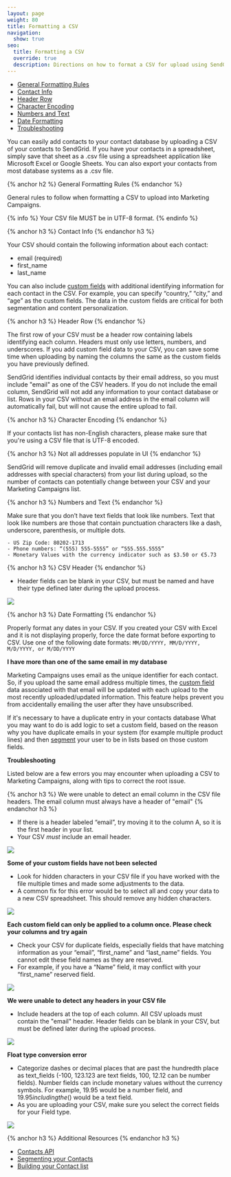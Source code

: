 ```yaml
---
layout: page
weight: 80
title: Formatting a CSV
navigation:
  show: true
seo:
  title: Formatting a CSV
  override: true
  description: Directions on how to format a CSV for upload using SendGrid Marketing Campaigns
---
```


  * [General Formatting Rules](#-General-Formatting-Rules)
  * [Contact Info](#-Contact-Info)
  * [Header Row](#-Header-Row)
  * [Character Encoding](#-Character-Encoding)
  * [Numbers and Text](#-Numbers-and-Text)
  * [Date Formatting](#-Date-Formatting)
* [Troubleshooting](#-Troubleshooting)
  
You can easily add contacts to your contact database by uploading a CSV of your contacts to SendGrid. If you have your contacts in a spreadsheet, simply save that sheet as a .csv file using a spreadsheet application like Microsoft Excel or Google Sheets. You can also export your contacts from most database systems as a .csv file.

{% anchor h2 %} 
General Formatting Rules
{% endanchor %}

General rules to follow when formatting a CSV to upload into Marketing Campaigns.

{% info %}
Your CSV file MUST be in UTF-8 format.
{% endinfo %}

{% anchor h3 %} Contact Info {% endanchor h3 %}

Your CSV should contain the following information about each contact:

* email (required)
* first_name
* last_name

You can also include [custom fields](https://sendgrid.com/docs/User_Guide/Marketing_Campaigns/custom_fields.html) with additional identifying information for each contact in the CSV. For example, you can specify “country,” “city,” and “age” as the custom fields. The data in the custom fields are critical for both segmentation and content personalization.

{% anchor h3 %} 
Header Row 
{% endanchor %}

The first row of your CSV must be a header row containing labels identifying each column. Headers must only use letters, numbers, and underscores. If you add custom field data to your CSV, you can save some time when uploading by naming the columns the same as the custom fields you have previously defined.

SendGrid identifies individual contacts by their email address, so you must include "email" as one of the CSV headers. If you do not include the email column, SendGrid will not add any information to your contact database or list. Rows in your CSV without an email address in the email column will automatically fail, but will not cause the entire upload to fail.

{% anchor h3 %} 
Character Encoding 
{% endanchor %}

If your contacts list has non-English characters, please make sure that you're using a CSV file that is UTF-8 encoded.

{% anchor h3 %} Not all addresses populate in UI {% endanchor %}

SendGrid will remove duplicate and invalid email addresses (including email addresses with special characters) from your list during upload, so the number of contacts can potentially change between your CSV and your Marketing Campaigns list.


{% anchor h3 %} Numbers and Text {% endanchor %}

Make sure that you don’t have text fields that look like numbers. Text that look like numbers are those that contain punctuation characters like a dash, underscore, parenthesis, or multiple dots.

```
- US Zip Code: 80202-1713
- Phone numbers: “(555) 555-5555” or “555.555.5555”
- Monetary Values with the currency indicator such as $3.50 or €5.73
```
{% anchor h3 %} CSV Header {% endanchor %}

- Header fields can be blank in your CSV, but must be named and have their type defined later during the upload process.

![]({{root_url}}/images/listupload_5.png)

{% anchor h3 %}
Date Formatting 
{% endanchor %}

Properly format any dates in your CSV. If you created your CSV with Excel and it is not displaying properly, force the date format before exporting to CSV. Use one of the following date formats: `MM/DD/YYYY, MM/D/YYYY, M/D/YYYY, or M/DD/YYYY`

**I have more than one of the same email in my database**

Marketing Campaigns uses email as the unique identifier for each contact. So, if you upload the same email address multiple times, the [custom field](https://sendgrid.com/docs/User_Guide/Marketing_Campaigns/custom_fields.html) data associated with that email will be updated with each upload to the most recently uploaded/updated information. This feature helps prevent you from accidentally emailing the user after they have unsubscribed.

If it's necessary to have a duplicate entry in your contacts database What you may want to do is add logic to set a custom field, based on the reason why you have duplicate emails in your system (for example multiple product lines) and then [segment](https://sendgrid.com/docs/User_Guide/Marketing_Campaigns/Managing_Contacts/lists.html) your user to be in lists based on those custom fields.

**Troubleshooting**

Listed below are a few errors you may encounter when uploading a CSV to Marketing Campaigns, along with tips to correct the root issue. 

{% anchor h3 %} We were unable to detect an email column in the CSV file headers. The email column must always have a header of "email" {% endanchor h3 %}

- If there is a header labeled “email”, try moving it to the column A, so it is the first header in your list.
- Your CSV _must_ include an email header.

![]({{root_url}}/img/listupload_1.png)

**Some of your custom fields have not been selected**

- Look for hidden characters in your CSV file if you have worked with the file multiple times and made some adjustments to the data.
- A common fix for this error would be to select all and copy your data to a new CSV spreadsheet. This should remove any hidden characters.

![]({{root_url}}/img/listupload_2.png)

**Each custom field can only be applied to a column once. Please check your columns and try again**

- Check your CSV for duplicate fields, especially fields that have matching information as your “email”, “first_name” and “last_name” fields. You cannot edit these field names as they are reserved. 
- For example, if you have a “Name” field, it may conflict with your “first_name” reserved field.

![]({{root_url}}/img/listupload_3.png)

**We were unable to detect any headers in your CSV file**

- Include headers at the top of each column. All CSV uploads must contain the "email" header. Header fields can be blank in your CSV, but must be defined later during the upload process.

![]({{root_url}}/img/listupload_4.png)

**Float type conversion error**

- Categorize dashes or decimal places that are past the hundredth place as text_fields (-100, 123.123 are text fields, 100, 12.12 can be number fields).
Number fields can include monetary values without the currency symbols. For example, 19.95 would be a number field, and $19.95 including the ($) would be a text field.
- As you are uploading your CSV, make sure you select the correct fields for your Field type.

![]({{root_url}}/img/listupload_table.png)

{% anchor h3 %}
Additional Resources
{% endanchor h3 %}

- [Contacts API](https://sendgrid.com/docs/API_Reference/Web_API_v3/Marketing_Campaigns/contactdb.html)
- [Segmenting your Contacts](https://sendgrid.com/docs/User_Guide/Marketing_Campaigns/lists.html)
- [Building your Contact list](https://sendgrid.com/docs/User_Guide/Marketing_Campaigns/Managing_Contacts/build_contact_list.html)
